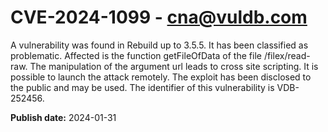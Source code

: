 # CVE-2024-1099 - cna@vuldb.com

A vulnerability was found in Rebuild up to 3.5.5. It has been classified as problematic. Affected is the function getFileOfData of the file /filex/read-raw. The manipulation of the argument url leads to cross site scripting. It is possible to launch the attack remotely. The exploit has been disclosed to the public and may be used. The identifier of this vulnerability is VDB-252456.

**Publish date:** 2024-01-31

